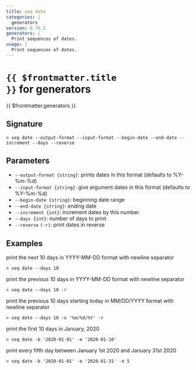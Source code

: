 ```yaml
---
title: seq date
categories: |
  generators
version: 0.76.1
generators: |
  Print sequences of dates.
usage: |
  Print sequences of dates.
---
```


# <code>{{ $frontmatter.title }}</code> for generators

<div class='command-title'>{{ $frontmatter.generators }}</div>

## Signature

```> seq date --output-format --input-format --begin-date --end-date --increment --days --reverse```

## Parameters

 -  `--output-format {string}`: prints dates in this format (defaults to %Y-%m-%d)
 -  `--input-format {string}`: give argument dates in this format (defaults to %Y-%m-%d)
 -  `--begin-date {string}`: beginning date range
 -  `--end-date {string}`: ending date
 -  `--increment {int}`: increment dates by this number
 -  `--days {int}`: number of days to print
 -  `--reverse` `(-r)`: print dates in reverse

## Examples

print the next 10 days in YYYY-MM-DD format with newline separator
```shell
> seq date --days 10
```

print the previous 10 days in YYYY-MM-DD format with newline separator
```shell
> seq date --days 10 -r
```

print the previous 10 days starting today in MM/DD/YYYY format with newline separator
```shell
> seq date --days 10 -o '%m/%d/%Y' -r
```

print the first 10 days in January, 2020
```shell
> seq date -b '2020-01-01' -e '2020-01-10'
```

print every fifth day between January 1st 2020 and January 31st 2020
```shell
> seq date -b '2020-01-01' -e '2020-01-31' -n 5
```

